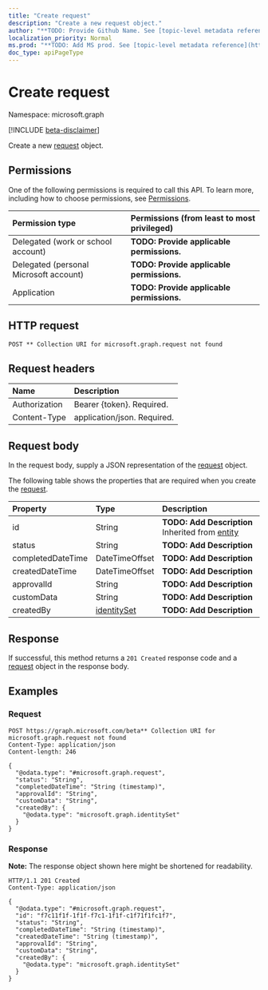 ```yaml
---
title: "Create request"
description: "Create a new request object."
author: "**TODO: Provide Github Name. See [topic-level metadata reference](https://msgo.azurewebsites.net/add/document/guidelines/metadata.html#topic-level-metadata)**"
localization_priority: Normal
ms.prod: "**TODO: Add MS prod. See [topic-level metadata reference](https://msgo.azurewebsites.net/add/document/guidelines/metadata.html#topic-level-metadata)**"
doc_type: apiPageType
---
```


# Create request
Namespace: microsoft.graph

[!INCLUDE [beta-disclaimer](../../includes/beta-disclaimer.md)]

Create a new [request](../resources/request.md) object.

## Permissions
One of the following permissions is required to call this API. To learn more, including how to choose permissions, see [Permissions](/graph/permissions-reference).

|Permission type|Permissions (from least to most privileged)|
|:---|:---|
|Delegated (work or school account)|**TODO: Provide applicable permissions.**|
|Delegated (personal Microsoft account)|**TODO: Provide applicable permissions.**|
|Application|**TODO: Provide applicable permissions.**|

## HTTP request

<!-- {
  "blockType": "ignored"
}
-->
``` http
POST ** Collection URI for microsoft.graph.request not found
```

## Request headers
|Name|Description|
|:---|:---|
|Authorization|Bearer {token}. Required.|
|Content-Type|application/json. Required.|

## Request body
In the request body, supply a JSON representation of the [request](../resources/request.md) object.

The following table shows the properties that are required when you create the [request](../resources/request.md).

|Property|Type|Description|
|:---|:---|:---|
|id|String|**TODO: Add Description** Inherited from [entity](../resources/entity.md)|
|status|String|**TODO: Add Description**|
|completedDateTime|DateTimeOffset|**TODO: Add Description**|
|createdDateTime|DateTimeOffset|**TODO: Add Description**|
|approvalId|String|**TODO: Add Description**|
|customData|String|**TODO: Add Description**|
|createdBy|[identitySet](../resources/identityset.md)|**TODO: Add Description**|



## Response

If successful, this method returns a `201 Created` response code and a [request](../resources/request.md) object in the response body.

## Examples

### Request
<!-- {
  "blockType": "request",
  "name": "create_request_from_"
}
-->
``` http
POST https://graph.microsoft.com/beta** Collection URI for microsoft.graph.request not found
Content-Type: application/json
Content-length: 246

{
  "@odata.type": "#microsoft.graph.request",
  "status": "String",
  "completedDateTime": "String (timestamp)",
  "approvalId": "String",
  "customData": "String",
  "createdBy": {
    "@odata.type": "microsoft.graph.identitySet"
  }
}
```


### Response
**Note:** The response object shown here might be shortened for readability.
<!-- {
  "blockType": "response",
  "truncated": true,
  "@odata.type": "microsoft.graph.request"
}
-->
``` http
HTTP/1.1 201 Created
Content-Type: application/json

{
  "@odata.type": "#microsoft.graph.request",
  "id": "f7c11f1f-1f1f-f7c1-1f1f-c1f71f1fc1f7",
  "status": "String",
  "completedDateTime": "String (timestamp)",
  "createdDateTime": "String (timestamp)",
  "approvalId": "String",
  "customData": "String",
  "createdBy": {
    "@odata.type": "microsoft.graph.identitySet"
  }
}
```

